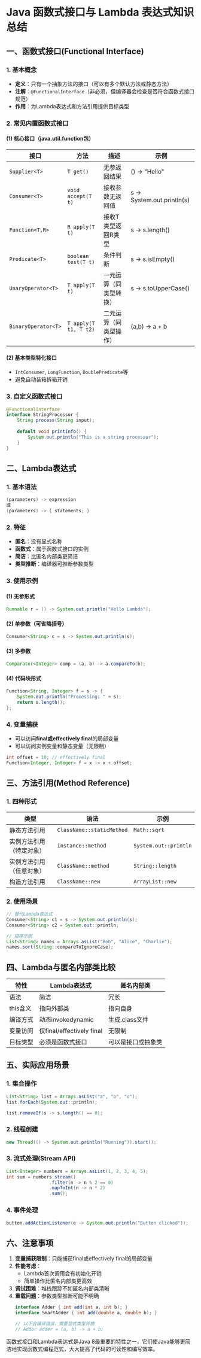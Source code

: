 # Java 函数式接口与 Lambda 表达式知识总结

## 一、函数式接口(Functional Interface)

### 1. 基本概念

- **定义**：只有一个抽象方法的接口（可以有多个默认方法或静态方法）
- **注解**：`@FunctionalInterface`（非必须，但编译器会检查是否符合函数式接口规范）
- **作用**：为Lambda表达式和方法引用提供目标类型

### 2. 常见内置函数式接口

#### (1) 核心接口（java.util.function包）

| 接口                  | 方法                    | 描述          | 示例                         |
|---------------------|-----------------------|-------------|----------------------------|
| `Supplier<T>`       | `T get()`             | 无参返回结果      | () -> "Hello"              |
| `Consumer<T>`       | `void accept(T t)`    | 接收参数无返回值    | s -> System.out.println(s) |
| `Function<T,R>`     | `R apply(T t)`        | 接收T类型返回R类型  | s -> s.length()            |
| `Predicate<T>`      | `boolean test(T t)`   | 条件判断        | s -> s.isEmpty()           |
| `UnaryOperator<T>`  | `T apply(T t)`        | 一元运算（同类型转换） | s -> s.toUpperCase()       |
| `BinaryOperator<T>` | `T apply(T t1, T t2)` | 二元运算（同类型操作） | (a,b) -> a + b             |

#### (2) 基本类型特化接口

- `IntConsumer`, `LongFunction`, `DoublePredicate`等
- 避免自动装箱拆箱开销

### 3. 自定义函数式接口

```java
@FunctionalInterface
interface StringProcessor {
    String process(String input);
    
    default void printInfo() {
        System.out.println("This is a string processor");
    }
}
```

## 二、Lambda表达式

### 1. 基本语法

```java
(parameters) -> expression
或
(parameters) -> { statements; }
```

### 2. 特征

- **匿名**：没有显式名称
- **函数式**：属于函数式接口的实例
- **简洁**：比匿名内部类更简洁
- **类型推断**：编译器可推断参数类型

### 3. 使用示例

#### (1) 无参形式

```java
Runnable r = () -> System.out.println("Hello Lambda");
```

#### (2) 单参数（可省略括号）

```java
Consumer<String> c = s -> System.out.println(s);
```

#### (3) 多参数

```java
Comparator<Integer> comp = (a, b) -> a.compareTo(b);
```

#### (4) 代码块形式

```java
Function<String, Integer> f = s -> {
    System.out.println("Processing: " + s);
    return s.length();
};
```

### 4. 变量捕获

- 可以访问**final或effectively final**的局部变量
- 可以访问实例变量和静态变量（无限制）

```java
int offset = 10; // effectively final
Function<Integer, Integer> f = x -> x + offset;
```

## 三、方法引用(Method Reference)

### 1. 四种形式

| 类型           | 语法                        | 示例                    |
|--------------|---------------------------|-----------------------|
| 静态方法引用       | `ClassName::staticMethod` | `Math::sqrt`          |
| 实例方法引用（特定对象） | `instance::method`        | `System.out::println` |
| 实例方法引用（任意对象） | `ClassName::method`       | `String::length`      |
| 构造方法引用       | `ClassName::new`          | `ArrayList::new`      |

### 2. 使用场景

```java
// 替代Lambda表达式
Consumer<String> c1 = s -> System.out.println(s);
Consumer<String> c2 = System.out::println;

// 排序示例
List<String> names = Arrays.asList("Bob", "Alice", "Charlie");
names.sort(String::compareToIgnoreCase);
```

## 四、Lambda与匿名内部类比较

| 特性     | Lambda表达式                | 匿名内部类      |
|--------|--------------------------|------------|
| 语法     | 简洁                       | 冗长         |
| this含义 | 指向外部类                    | 指向自身       |
| 编译方式   | 动态invokedynamic          | 生成.class文件 |
| 变量访问   | 仅final/effectively final | 无限制        |
| 目标类型   | 必须是函数式接口                 | 可以是接口或抽象类  |

## 五、实际应用场景

### 1. 集合操作

```java
List<String> list = Arrays.asList("a", "b", "c");
list.forEach(System.out::println);

list.removeIf(s -> s.length() == 0);
```

### 2. 线程创建

```java
new Thread(() -> System.out.println("Running")).start();
```

### 3. 流式处理(Stream API)

```java
List<Integer> numbers = Arrays.asList(1, 2, 3, 4, 5);
int sum = numbers.stream()
                .filter(n -> n % 2 == 0)
                .mapToInt(n -> n * 2)
                .sum();
```

### 4. 事件处理

```java
button.addActionListener(e -> System.out.println("Button clicked"));
```

## 六、注意事项

1. **变量捕获限制**：只能捕获final或effectively final的局部变量
2. **性能考虑**：
    - Lambda首次调用会有初始化开销
    - 简单操作比匿名内部类更高效
3. **调试困难**：堆栈跟踪不如匿名内部类清晰
4. **重载问题**：参数类型推断可能不明确
   ```java
   interface Adder { int add(int a, int b); }
   interface SmartAdder { int add(double a, double b); }
   
   // 以下会编译错误，需要显式类型转换
   // Adder adder = (a, b) -> a + b;
   ```

函数式接口和Lambda表达式是Java 8最重要的特性之一，它们使Java能够更简洁地实现函数式编程范式，大大提高了代码的可读性和编写效率。